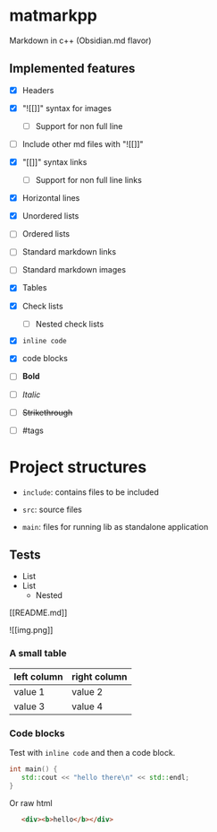 # matmarkpp

Markdown in c++ (Obsidian.md flavor)

## Implemented features

- [x] Headers
- [x] "![[]]" syntax for images
  - [ ] Support for non full line
- [ ] Include other md files with "![[]]"
- [x] "[[]]" syntax links
  - [ ] Support for non full line links
- [x] Horizontal lines
- [x] Unordered lists
- [ ] Ordered lists
- [ ] Standard markdown links
- [ ] Standard markdown images
- [x] Tables
- [x] Check lists
   - [ ] Nested check lists
- [x] `inline code`
- [x] code blocks
- [ ] **Bold**
- [ ] *Italic*
- [ ] ~~Strikethrough~~
- [ ] #tags


# Project structures

- `include`: contains files to be included
- `src`: source files

- `main`: files for running lib as standalone application



## Tests

- List
- List
   - Nested

[[README.md]]

![[img.png]]

### A small table

|  left column  |  right column   |
| ------------- | --------------- |
| value 1       | value 2         |
| value 3       | value 4         |

### Code blocks

Test with `inline code` and then a code block.

```c++
int main() {
   std::cout << "hello there\n" << std::endl;
}
```

Or raw html
```html
   <div><b>hello</b></div>
```

